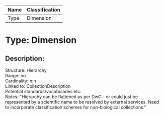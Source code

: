 Name | Classification
---- | ----
Type | Dimension

# Type: 	Dimension			
## Description: 				
Structure: 	Hierarchy			
Range: 	no			
Cardinality: 	n:n			
Linked to: 	CollectionDescription			
Potential standards/vocabularies etc: 				
Notes: 	"Hierarchy can be flattened as per DwC - or could just be represented by a scientific name to be resolved by external services.
Need to incorporate classification schemes for non-biological collections."			
